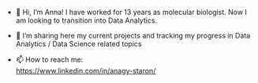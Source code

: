 - 👋 Hi, I’m Anna! I have worked for 13 years as molecular biologist. Now I am looking to transition into Data Analytics.
- 👀 I’m sharing here my current projects and tracking my progress in Data Analytics / Data Science related topics

- 📫 How to reach me:\
https://www.linkedin.com/in/anagy-staron/
